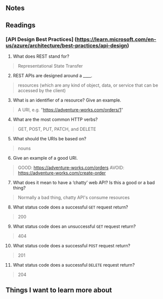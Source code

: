 ## Notes

## Readings

### [API Design Best Practices] (https://learn.microsoft.com/en-us/azure/architecture/best-practices/api-design)
1. What does REST stand for?
> Representational State Transfer

2. REST APIs are designed around a ____.
> resources (which are any kind of object, data, or service that can be accessed by the client)

3. What is an identifier of a resource? Give an example.
> A URI, e.g. "https://adventure-works.com/orders/1"

4. What are the most common HTTP verbs?
> GET, POST, PUT, PATCH, and DELETE

5. What should the URIs be based on?
> nouns

6. Give an example of a good URI.
> GOOD: https://adventure-works.com/orders
> AVOID: https://adventure-works.com/create-order 

7. What does it mean to have a ‘chatty’ web API? Is this a good or a bad thing?
> Normally a bad thing, chatty API's consume resources

8. What status code does a successful `GET` request return?
> 200

9. What status code does an unsuccessful `GET` request return?
> 404

10. What status code does a successful `POST` request return?
> 201

11. What status code does a successful `DELETE` request return?
> 204


## Things I want to learn more about

